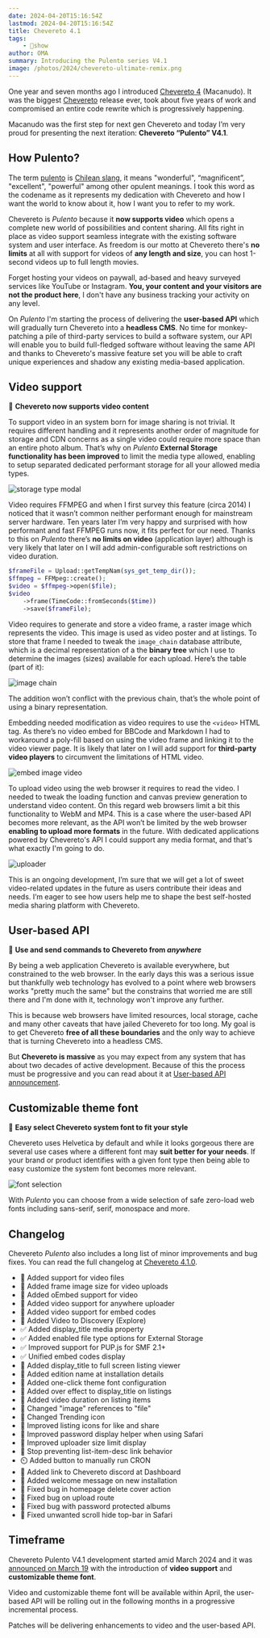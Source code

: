```yaml
---
date: 2024-04-20T15:16:54Z
lastmod: 2024-04-20T15:16:54Z
title: Chevereto 4.1
tags:
    - 🤯show
author: OMA
summary: Introducing the Pulento series V4.1
image: /photos/2024/chevereto-ultimate-remix.png
---
```


One year and seven months ago I introduced [Chevereto 4](https://rodolfoberrios.com/2022/09/20/chevereto-4/) (Macanudo). It was the biggest [Chevereto](https://chevereto.com) release ever, took about five years of work and compromised an entire code rewrite which is progressively happening.

Macanudo was the first step for next gen Chevereto and today I’m very proud for presenting the next iteration: **Chevereto “Pulento” V4.1**.

## How Pulento?

The term [pulento](https://dle.rae.es/pulento) is [Chilean slang](https://www.urbandictionary.com/define.php?term=Pulento), it means "wonderful", “magnificent”, "excellent", "powerful" among other opulent meanings. I took this word as the codename as it represents my dedication with Chevereto and how I want the world to know about it, how I want you to refer to my work.

Chevereto is *Pulento* because it **now supports video** which opens a complete new world of possibilities and content sharing. All fits right in place as video support seamless integrate with the existing software system and user interface. As freedom is our motto at Chevereto there's **no limits** at all with support for videos of **any length and size**, you can host 1-second videos up to full length movies.

Forget hosting your videos on paywall, ad-based and heavy surveyed services like YouTube or Instagram. **You, your content and your visitors are not the product here**, I don't have any business tracking your activity on any level.

On *Pulento* I'm starting the process of delivering the **user-based API** which will gradually turn Chevereto into a **headless CMS**. No time for monkey-patching a pile of third-party services to build a software system, our API will enable you to build full-fledged software without leaving the same API and thanks to Chevereto's massive feature set you will be able to craft unique experiences and shadow any existing media-based application.

## Video support

🎥 **Chevereto now supports video content**

To support video in an system born for image sharing is not trivial. It requires different handling and it represents another order of magnitude for storage and CDN concerns as a single video could require more space than an entire photo album. That’s why on *Pulento* **External Storage functionality has been improved** to limit the media type allowed, enabling to setup separated dedicated performant storage for all your allowed media types.

![storage type modal](/photos/2024/chevereto-4.1/storage-type-modal.png)

Video requires FFMPEG and when I first survey this feature (circa 2014) I noticed that it wasn’t common neither performant enough for mainstream server hardware. Ten years later I’m very happy and surprised with how performant and fast FFMPEG runs now, it fits perfect for our need. Thanks to this on *Pulento* there’s **no limits on video** (application layer) although is very likely that later on I will add admin-configurable soft restrictions on video duration.

```php
$frameFile = Upload::getTempNam(sys_get_temp_dir());
$ffmpeg = FFMpeg::create();
$video = $ffmpeg->open($file);
$video
    ->frame(TimeCode::fromSeconds($time))
    ->save($frameFile);
```

Video requires to generate and store a video frame, a raster image which represents the video. This image is used as video poster and at listings. To store that frame I needed to tweak the `image_chain` database attribute, which is a decimal representation of a the **binary tree** which I use to determine the images (sizes) available for each upload. Here’s the table (part of it):

![image chain](/photos/2024/chevereto-4.1/image-chain.png)

The addition won’t conflict with the previous chain, that’s the whole point of using a binary representation.

Embedding needed modification as video requires to use the `<video>` HTML tag. As there’s no video embed for BBCode and Markdown I had to workaround a poly-fill based on using the video frame and linking it to the video viewer page. It is likely that later on I will add support for **third-party video players** to circumvent the limitations of HTML video.

![embed image video](/photos/2024/chevereto-4.1/embed-image-video.png)

To upload video using the web browser it requires to read the video. I needed to tweak the loading function and canvas preview generation to understand video content. On this regard web browsers limit a bit this functionality to WebM and MP4. This is a case where the user-based API becomes more relevant, as the API won’t be limited by the web browser **enabling to upload more formats** in the future. With dedicated applications powered by Chevereto's API I could support any media format, and that's what exactly I'm going to do.

![uploader](/photos/2024/chevereto-4.1/uploader.png)

This is an ongoing development, I’m sure that we will get a lot of sweet video-related updates in the future as users contribute their ideas and needs. I’m eager to see how users help me to shape the best self-hosted media sharing platform with Chevereto.

## User-based API

🥑 **Use and send commands to Chevereto from *anywhere***

By being a web application Chevereto is available everywhere, but constrained to the web browser. In the early days this was a serious issue but thankfully web technology has evolved to a point where web browsers works "pretty much the same" but the constrains that worried me are still there and I'm done with it, technology won't improve any further.

This is because web browsers have limited resources, local storage, cache and many other caveats that have jailed Chevereto for too long. My goal is to get Chevereto **free of all these boundaries** and the only way to achieve that is turning Chevereto into a headless CMS.

But **Chevereto is massive** as you may expect from any system that has about two decades of active development. Because of this the process must be progressive and you can read about it at [User-based API announcement](https://blog.chevereto.com/upcoming/user-based-api/).

## Customizable theme font

👻 **Easy select Chevereto system font to fit your style**

Chevereto uses Helvetica by default and while it looks gorgeous there are several use cases where a different font may **suit better for your needs**. If your brand or product identifies with a given font type then being able to easy customize the system font becomes more relevant.

![font selection](/photos/2024/chevereto-4.1/font-selection.png)

With *Pulento* you can choose from a wide selection of safe zero-load web fonts including sans-serif, serif, monospace and more.

## Changelog

Chevereto *Pulento* also includes a long list of minor improvements and bug fixes. You can read the full changelog at [Chevereto 4.1.0](https://chevereto.com/community/threads/chevereto-v4-1-0.15351/).

- 🎥 Added support for video files
- 🎥 Added frame image size for video uploads
- 🎥 Added oEmbed support for video
- 🎥 Added video support for anywhere uploader
- 🎥 Added video support for embed codes
- 🎥 Added Video to Discovery (Explore)
- ✅ Added display_title media property
- ✅ Added enabled file type options for External Storage
- ✅ Improved support for PUP.js for SMF 2.1+
- ✅ Unified embed codes display
- 💅 Added display_title to full screen listing viewer
- 💅 Added edition name at installation details
- 💅 Added one-click theme font configuration
- 💅 Added over effect to display_title on listings
- 💅 Added video duration on listing items
- 💅 Changed "image" references to "file"
- 💅 Changed Trending icon
- 💅 Improved listing icons for like and share
- 💅 Improved password display helper when using Safari
- 💅 Improved uploader size limit display
- 💅 Stop preventing list-item-desc link behavior
- ⏲️ Added button to manually run CRON
- 💬 Added link to Chevereto discord at Dashboard
- 🤚 Added welcome message on new installation
- 🐞 Fixed bug in homepage delete cover action
- 🐞 Fixed bug on upload route
- 🐞 Fixed bug with password protected albums
- 🐞 Fixed unwanted scroll hide top-bar in Safari

## Timeframe

Chevereto Pulento V4.1 development started amid March 2024 and it was [announced on March 19](https://chevereto.com/community/threads/chevereto-v4-1-0.15351/) with the introduction of **video support** and **customizable theme font**.

Video and customizable theme font will be available within April, the user-based API will be rolling out in the following months in a progressive incremental process.

Patches will be delivering enhancements to video and the user-based API.
